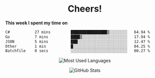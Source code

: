 <h1 align="center">Cheers!</h1>

**This week I spent my time on**
<!--START_SECTION:waka-->

```txt
C#           27 mins         ████████████████▒░░░░░░░░   64.94 %
Go           7 mins          ████▒░░░░░░░░░░░░░░░░░░░░   17.94 %
JSON         5 mins          ███░░░░░░░░░░░░░░░░░░░░░░   12.47 %
Other        1 min           █░░░░░░░░░░░░░░░░░░░░░░░░   04.25 %
Batchfile    0 secs          ░░░░░░░░░░░░░░░░░░░░░░░░░   00.27 %
```

<!--END_SECTION:waka-->

<p align="center"><img src="https://github-readme-stats.vercel.app/api/top-langs/?username=thnkrn&layout=compact&hide=html&theme=tokyonight" alt="Most Used Languages" /></p>

<p align="center"><img src="https://github-readme-stats.vercel.app/api?username=thnkrn&show_icons=true&count_private=true&theme=tokyonight&show=reviews&hide_rank=false&rank_icon=github" alt="GitHub Stats" /></p>

<!-- <p align="center"><a href="https://wakatime.com"><img src="https://wakatime.com/share/@thnkrn/40092326-d1bd-471b-89da-9a7c63939402.png" /></p>
 -->
